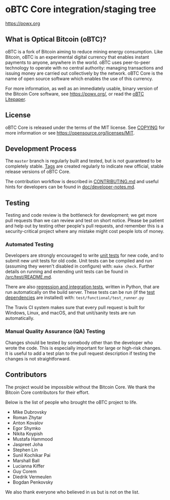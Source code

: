 oBTC Core integration/staging tree
=====================================

https://powx.org

What is Optical Bitcoin (oBTC)?
-------------------------------

oBTC is a fork of Bitcoin aiming to reduce mining energy consumption.  Like
Bitcoin, oBTC is an experimental digital currency that enables instant payments
to anyone, anywhere in the world. oBTC uses peer-to-peer technology to
operate with no central authority: managing transactions and issuing money are
carried out collectively by the network. oBTC Core is the name of open
source software which enables the use of this currency.

For more information, as well as an immediately usable, binary version of
the Bitcoin Core software, see https://powx.org/, or read the
[oBTC Litepaper](https://arxiv.org/abs/1911.05193).

License
-------

oBTC Core is released under the terms of the MIT license. See [COPYING](COPYING) for more
information or see https://opensource.org/licenses/MIT.

Development Process
-------------------

The `master` branch is regularly built and tested, but is not guaranteed to be
completely stable. [Tags](https://github.com/bitcoin/bitcoin/tags) are created
regularly to indicate new official, stable release versions of oBTC Core.

The contribution workflow is described in [CONTRIBUTING.md](CONTRIBUTING.md)
and useful hints for developers can be found in [doc/developer-notes.md](doc/developer-notes.md).

Testing
-------

Testing and code review is the bottleneck for development; we get more pull
requests than we can review and test on short notice. Please be patient and help out by testing
other people's pull requests, and remember this is a security-critical project where any mistake might cost people
lots of money.

### Automated Testing

Developers are strongly encouraged to write [unit tests](src/test/README.md) for new code, and to
submit new unit tests for old code. Unit tests can be compiled and run
(assuming they weren't disabled in configure) with: `make check`. Further details on running
and extending unit tests can be found in [/src/test/README.md](/src/test/README.md).

There are also [regression and integration tests](/test), written
in Python, that are run automatically on the build server.
These tests can be run (if the [test dependencies](/test) are installed) with: `test/functional/test_runner.py`

The Travis CI system makes sure that every pull request is built for Windows, Linux, and macOS, and that unit/sanity tests are run automatically.

### Manual Quality Assurance (QA) Testing

Changes should be tested by somebody other than the developer who wrote the
code. This is especially important for large or high-risk changes. It is useful
to add a test plan to the pull request description if testing the changes is
not straightforward.


Contributors
------------

The project would be impossible without the Bitcoin Core. We thank the Bitcoin
Core contributors for their effort.

Below is the list of people who brought the oBTC project to life.

* Mike Dubrovsky
* Roman Zhytar
* Anton Kovalov
* Egor Shymko
* Nikita Koypish
* Mustafa Hammood
* Jaspreet Joha
* Stephen Lin
* Sunil Kochikar Pai
* Marshall Ball
* Lucianna Kiffer
* Guy Corem
* Diedrik Vermeulen
* Bogdan Penkovsky

We also thank everyone who believed in us but is not on the list.
